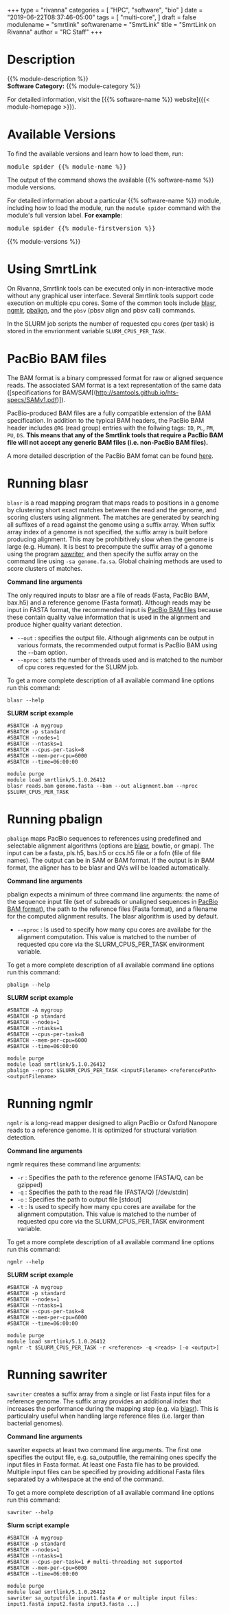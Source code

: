 +++
type = "rivanna"
categories = [
  "HPC",
  "software",
  "bio"
]
date = "2019-06-22T08:37:46-05:00"
tags = [
  "multi-core",
]
draft = false
modulename = "smrtlink"
softwarename = "SmrtLink"
title = "SmrtLink on Rivanna"
author = "RC Staff"
+++

# Description
{{% module-description %}}
<br>
**Software Category:** {{% module-category %}}

For detailed information, visit the [{{% software-name %}} website]({{< module-homepage >}}).

# Available Versions
To find the available versions and learn how to load them, run:
<pre>module spider {{% module-name %}}</pre>

The output of the command shows the available {{% software-name %}} module versions.

For detailed information about a particular {{% software-name %}} module, including how to load the module, run the `module spider` command with the module's full version label. __For example__:
<pre>module spider {{% module-firstversion %}}</pre>

{{% module-versions %}}

# Using SmrtLink
On Rivanna, Smrtlink tools can be executed only in non-interactive mode without any graphical user interface.  Several Smrtlink tools support code execution on multiple cpu cores. Some of the common tools include [blasr](#running-blasr), [ngmlr](#running-ngmlr), [pbalign](#running-pbalign), and the `pbsv` (pbsv align and pbsv call) commands.

In the SLURM job scripts the number of requested cpu cores (per task) is stored in the envrionment variable `SLURM_CPUS_PER_TASK`.

# PacBio BAM files
The BAM format is a binary compressed format for raw or aligned sequence reads. The associated SAM format is a text representation of the same data ([specifications for BAM/SAM[(http://samtools.github.io/hts-specs/SAMv1.pdf)]).

PacBio-produced BAM files are a fully compatible extension of the BAM specification. In addition to the typical BAM headers, the PacBio BAM header includes `@RG` (read group) entries with the follwing tags: `ID`, `PL`, `PM`, `PU`, `DS`.  **This means that any of the Smrtlink tools that require a PacBio BAM file will not accept any generic BAM files (i.e. non-PacBio BAM files).**

A more detailed description of the PacBio BAM fomat can be found [here](http://pacbiofileformats.readthedocs.io/en/3.0/BAM.html).

# Running blasr
`blasr` is a read mapping program that maps reads to positions in a genome by clustering short exact matches between the read and the genome, and scoring clusters using alignment. The matches are generated by searching all suffixes of a read against the genome using a suffix array. When suffix array index of a genome is not specified, the suffix array is built before producing alignment. This may be prohibitively slow when the genome is large (e.g. Human). It is best to precompute the suffix array of a genome using the program [sawriter](#running-sawriter), and then specify the suffix array on the command line using `-sa genome.fa.sa`. Global chaining methods are used to score clusters of matches.

**Command line arguments**

The only required inputs to blasr are a file of reads (Fasta, PacBio BAM, bax.h5) and a reference genome (Fasta format). Although reads may be input in FASTA format, the recommended input is [PacBio BAM files](https://arcs.virginia.edu/smrtlink#pacbiobam) because these contain quality value information that is used in the alignment and produce higher quality variant detection.

* `--out` : specifies the output file. Although alignments can be output in various formats, the recommended output format is PacBio BAM using the --bam option.
* `--nproc`  : sets the number of threads used and is matched to the number of cpu cores requested for the SLURM job.

To get a more complete description of all available command line options run this command:
```
blasr --help
```

**SLURM script example**
```
#SBATCH -A mygroup
#SBATCH -p standard
#SBATCH --nodes=1
#SBATCH --ntasks=1
#SBATCH --cpus-per-task=8
#SBATCH --mem-per-cpu=6000
#SBATCH --time=06:00:00

module purge
module load smrtlink/5.1.0.26412
blasr reads.bam genome.fasta --bam --out alignment.bam --nproc $SLURM_CPUS_PER_TASK
```

# Running pbalign
`pbalign` maps PacBio sequences to references using predefined and selectable alignment algorithms (options are [blasr](#running-blasr), bowtie, or gmap).  The input can be a fasta, pls.h5, bas.h5 or ccs.h5 file or a fofn (file of file names).  The output can be in SAM or BAM format.  If the output is in BAM format, the aligner has to be blasr and QVs will be loaded automatically.

**Command line arguments**

pbalign expects a minimum of three command line arguments: the name of the sequence input file (set of subreads or unaligned sequences in [PacBio BAM format](https://arcs.virginia.edu/smrtlink#pacbiobam)), the path to the reference files (Fasta format), and a filename for the computed alignment results. The blasr algorithm is used by default.

+ `--nproc` : Is used to specify how many cpu cores are availabe for the alignment computation. This value is matched to the number of requested cpu core via the SLURM_CPUS_PER_TASK environment variable.

To get a more complete description of all available command line options run this command:
```
pbalign --help
```
**SLURM script example**
```
#SBATCH -A mygroup
#SBATCH -p standard
#SBATCH --nodes=1
#SBATCH --ntasks=1
#SBATCH --cpus-per-task=8
#SBATCH --mem-per-cpu=6000
#SBATCH --time=06:00:00

module purge
module load smrtlink/5.1.0.26412
pbalign --nproc $SLURM_CPUS_PER_TASK <inputFilename> <referencePath> <outputFilename>
```

# Running ngmlr
`ngmlr` is a long-read mapper designed to align PacBio or Oxford Nanopore reads to a reference genome. It is optimized for structural variation detection.

**Command line arguments**

ngmlr requires these command line arguments:

+ `-r` :  Specifies the path to the reference genome (FASTA/Q, can be gzipped)
+ `-q` :  Specifies the path to the read file (FASTA/Q) [/dev/stdin]
+ `-o` :  Specifies the path to output file [stdout]
+ `-t` :  Is used to specify how many cpu cores are availabe for the alignment computation. This value is matched to the number of requested cpu core via the SLURM_CPUS_PER_TASK environment variable.

To get a more complete description of all available command line options run this command:
```
ngmlr --help
```
**SLURM script example**
```
#SBATCH -A mygroup
#SBATCH -p standard
#SBATCH --nodes=1
#SBATCH --ntasks=1
#SBATCH --cpus-per-task=8
#SBATCH --mem-per-cpu=6000
#SBATCH --time=06:00:00

module purge
module load smrtlink/5.1.0.26412
ngmlr -t $SLURM_CPUS_PER_TASK -r <reference> -q <reads> [-o <output>]
```

# Running sawriter
`sawriter` creates a suffix array from a single or list Fasta input files for a reference genome. The suffix array provides an additional index that increases the performance during the mapping step (e.g. via [blasr](#running-blasr)). This is particulalry useful when handling large reference files (i.e. larger than bacterial genomes).

**Command line arguments**

sawriter expects at least two command line arguments. The first one specifies the output file, e.g. sa_outputfile, the remaining ones specify the input files in Fasta format. At least one Fasta file has to be provided. Multiple input files can be specified by providing additional Fasta files separated by a whitespace at the end of the command.

To get a more complete description of all available command line options run this command:
```
sawriter --help
```
**Slurm script example**
```
#SBATCH -A mygroup
#SBATCH -p standard
#SBATCH --nodes=1
#SBATCH --ntasks=1
#SBATCH --cpus-per-task=1 # multi-threading not supported
#SBATCH --mem-per-cpu=6000
#SBATCH --time=06:00:00

module purge
module load smrtlink/5.1.0.26412
sawriter sa_outputfile input1.fasta # or multiple input files: input1.fasta input2.fasta input3.fasta ...]
```
